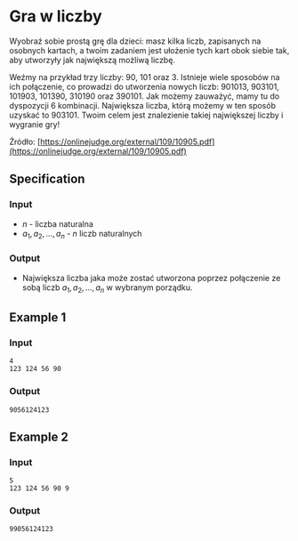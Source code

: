 # Gra w liczby

Wyobraź sobie prostą grę dla dzieci: masz kilka liczb, zapisanych na osobnych kartach, a twoim zadaniem jest ułożenie tych kart obok siebie tak, aby utworzyły jak największą możliwą liczbę.

Weźmy na przykład trzy liczby: $90$, $101$ oraz $3$.
Istnieje wiele sposobów na ich połączenie, co prowadzi do utworzenia nowych liczb: $901013$, $903101$, $101903$, $101390$, $310190$ oraz $390101$.
Jak możemy zauważyć, mamy tu do dyspozycji $6$ kombinacji. Największa liczba, którą możemy w ten sposób uzyskać to $903101$. Twoim celem jest znalezienie takiej największej liczby i wygranie gry!

Źródło: [https://onlinejudge.org/external/109/10905.pdf](https://onlinejudge.org/external/109/10905.pdf)

## Specification

### Input

* $n$ - liczba naturalna
* $a_1, a_2, ..., a_n$ - $n$ liczb naturalnych

### Output

* Największa liczba jaka może zostać utworzona poprzez połączenie ze sobą liczb $a_1, a_2, ..., a_n$ w wybranym porządku.

## Example 1

### Input

```
4
123 124 56 90
```

### Output

```
9056124123
```

## Example 2

### Input

```
5
123 124 56 90 9 
```

### Output

```
99056124123
```
